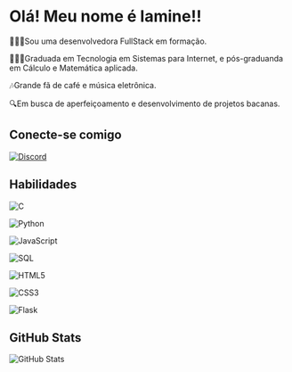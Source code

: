 
# Olá! Meu nome é Iamine!!

👩🏽‍💻Sou uma desenvolvedora FullStack em formação.

👩🏽‍🎓Graduada em Tecnologia em Sistemas para Internet, e pós-graduanda em Cálculo e Matemática aplicada.

🎶Grande fã de café e música eletrônica.

🔍Em busca de aperfeiçoamento e desenvolvimento de projetos bacanas.

## Conecte-se comigo

[![Discord](https://img.shields.io/badge/Discord-000?style=for-the-badge&logo=discord)](https://www.discord.com/in/EniMaiMai#8167/) 

## Habilidades

![C](https://img.shields.io/badge/c-000?style=for-the-badge&logo=c)

![Python](https://img.shields.io/badge/Python-000?style=for-the-badge&logo=python)

![JavaScript](https://img.shields.io/badge/JavaScript-000?style=for-the-badge&logo=javascript)

![SQL](https://img.shields.io/badge/SQL-000?style=for-the-badge&logo=SQL)

![HTML5](https://img.shields.io/badge/HTML5-000?style=for-the-badge&logo=html5)

![CSS3](https://img.shields.io/badge/CSS3-000?style=for-the-badge&logo=css3&logoColor=264CE4)

![Flask](https://img.shields.io/badge/Flask-000?style=for-the-badge&logo=flask)


## GitHub Stats

![GitHub Stats](https://github-readme-stats.vercel.app/api?username=IamineCordeiro&theme=transparent&bg_color=000&border_color=30A3DC&show_icons=true&icon_color=30A3DC&title_color=E94D5F&text_color=FFF)
